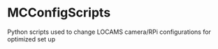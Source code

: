 # MCConfigScripts

Python scripts used to change LOCAMS camera/RPi configurations for optimized set up
